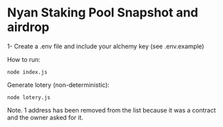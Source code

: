 # Nyan Staking Pool Snapshot and airdrop

1- Create a .env file and include your alchemy key (see .env.example)

How to run:

```
node index.js
```


Generate lotery (non-deterministic):

```
node lotery.js
```
Note. 1 address has been removed from the list because it was a contract and the owner asked for it.